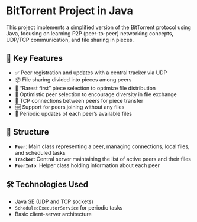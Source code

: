 # BitTorrent Project in Java

This project implements a simplified version of the BitTorrent protocol using Java, focusing on learning P2P (peer-to-peer) networking concepts, UDP/TCP communication, and file sharing in pieces.

## 🔑 Key Features

- ✅ Peer registration and updates with a central tracker via UDP  
- 📦 File sharing divided into pieces among peers  
- 🧠 “Rarest first” piece selection to optimize file distribution  
- 🎲 Optimistic peer selection to encourage diversity in file exchange  
- 🔗 TCP connections between peers for piece transfer  
- 🆕 Support for peers joining without any files  
- 🔁 Periodic updates of each peer’s available files  

## 🧱 Structure

- **`Peer`**: Main class representing a peer, managing connections, local files, and scheduled tasks  
- **`Tracker`**: Central server maintaining the list of active peers and their files  
- **`PeerInfo`**: Helper class holding information about each peer  

## 🛠️ Technologies Used

- Java SE (UDP and TCP sockets)  
- `ScheduledExecutorService` for periodic tasks  
- Basic client-server architecture